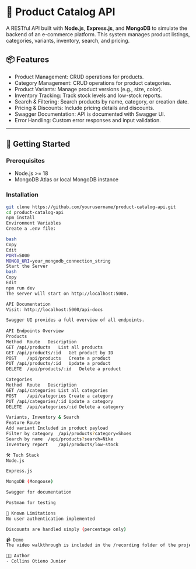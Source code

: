 # 🛒 Product Catalog API

A RESTful API built with **Node.js**, **Express.js**, and **MongoDB** to simulate the backend of an e-commerce platform. This system manages product listings, categories, variants, inventory, search, and pricing.

## 📦 Features

- Product Management: CRUD operations for products.
- Category Management: CRUD operations for product categories.
- Product Variants: Manage product versions (e.g., size, color).
- Inventory Tracking: Track stock levels and low-stock reports.
- Search & Filtering: Search products by name, category, or creation date.
- Pricing & Discounts: Include pricing details and discounts.
- Swagger Documentation: API is documented with Swagger UI.
- Error Handling: Custom error responses and input validation.

---

## 🚀 Getting Started

### Prerequisites
- Node.js >= 18
- MongoDB Atlas or local MongoDB instance

### Installation

```bash
git clone https://github.com/yourusername/product-catalog-api.git
cd product-catalog-api
npm install
Environment Variables
Create a .env file:

bash
Copy
Edit
PORT=5000
MONGO_URI=your_mongodb_connection_string
Start the Server
bash
Copy
Edit
npm run dev
The server will start on http://localhost:5000.

API Documentation
Visit: http://localhost:5000/api-docs

Swagger UI provides a full overview of all endpoints.
 
API Endpoints Overview
Products
Method	Route	Description
GET	/api/products	List all products
GET	/api/products/:id	Get product by ID
POST	/api/products	Create a product
PUT	/api/products/:id	Update a product
DELETE	/api/products/:id	Delete a product

Categories
Method	Route	Description
GET	/api/categories	List all categories
POST	/api/categories	Create a category
PUT	/api/categories/:id	Update a category
DELETE	/api/categories/:id	Delete a category

Variants, Inventory & Search
Feature	Route
Add variant	Included in product payload
Filter by category	/api/products?category=Shoes
Search by name	/api/products?search=Nike
Inventory report	/api/products/low-stock

🛠 Tech Stack
Node.js

Express.js

MongoDB (Mongoose)

Swagger for documentation

Postman for testing

📌 Known Limitations
No user authentication implemented

Discounts are handled simply (percentage only)

📹 Demo
The video walkthrough is included in the /recording folder of the project.

👨‍💻 Author
- Collins Otieno Junior